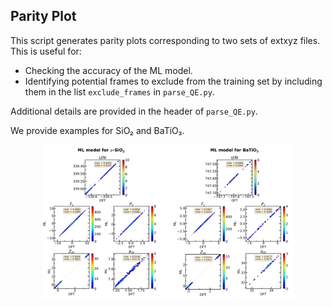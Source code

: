 ## Parity Plot

This script generates parity plots corresponding to two sets of extxyz files. This is useful for:

- Checking the accuracy of the ML model.
- Identifying potential frames to exclude from the training set by including them in the list `exclude_frames` in `parse_QE.py`.

Additional details are provided in the header of `parse_QE.py`.

We provide examples for SiO₂ and BaTiO₃.

<center>
<img src="./SiO2_BaTiO3.png" width="80%">
</center>

